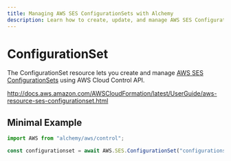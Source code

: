 ```yaml
---
title: Managing AWS SES ConfigurationSets with Alchemy
description: Learn how to create, update, and manage AWS SES ConfigurationSets using Alchemy Cloud Control.
---
```


# ConfigurationSet

The ConfigurationSet resource lets you create and manage [AWS SES ConfigurationSets](https://docs.aws.amazon.com/ses/latest/userguide/) using AWS Cloud Control API.

http://docs.aws.amazon.com/AWSCloudFormation/latest/UserGuide/aws-resource-ses-configurationset.html

## Minimal Example

```ts
import AWS from "alchemy/aws/control";

const configurationset = await AWS.SES.ConfigurationSet("configurationset-example", {});
```

